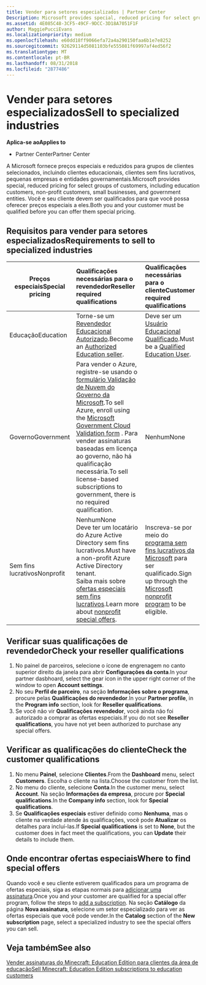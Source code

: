 ```yaml
---
title: Vender para setores especializados | Partner Center
Description: Microsoft provides special, reduced pricing for select groups of customers, including education customers, non-profit customers, and government users.
ms.assetid: 4E085C48-3CF5-49CF-9DCC-3D18A7051F1F
author: MaggiePucciEvans
ms.localizationpriority: medium
ms.openlocfilehash: e60dd18ff9066efa72a4a290150faa6b1e7e8252
ms.sourcegitcommit: 92629114d5081103bfe555081f69997af4ed56f2
ms.translationtype: MT
ms.contentlocale: pt-BR
ms.lasthandoff: 08/31/2018
ms.locfileid: "2877486"
---
```

# <a name="sell-to-specialized-industries"></a><span data-ttu-id="f7822-102">Vender para setores especializados</span><span class="sxs-lookup"><span data-stu-id="f7822-102">Sell to specialized industries</span></span>

**<span data-ttu-id="f7822-103">Aplica-se ao</span><span class="sxs-lookup"><span data-stu-id="f7822-103">Applies to</span></span>**

-  <span data-ttu-id="f7822-104">Partner Center</span><span class="sxs-lookup"><span data-stu-id="f7822-104">Partner Center</span></span>

<span data-ttu-id="f7822-105">A Microsoft fornece preços especiais e reduzidos para grupos de clientes selecionados, incluindo clientes educacionais, clientes sem fins lucrativos, pequenas empresas e entidades governamentais.</span><span class="sxs-lookup"><span data-stu-id="f7822-105">Microsoft provides special, reduced pricing for select groups of customers, including education customers, non-profit customers, small businesses, and government entities.</span></span> <span data-ttu-id="f7822-106">Você e seu cliente devem ser qualificados para que você possa oferecer preços especiais a eles.</span><span class="sxs-lookup"><span data-stu-id="f7822-106">Both you and your customer must be qualified before you can offer them special pricing.</span></span> 

## <a name="requirements-to-sell-to-specialized-industries"></a><span data-ttu-id="f7822-107">Requisitos para vender para setores especializados</span><span class="sxs-lookup"><span data-stu-id="f7822-107">Requirements to sell to specialized industries</span></span>

|**<span data-ttu-id="f7822-108">Preços especiais</span><span class="sxs-lookup"><span data-stu-id="f7822-108">Special pricing</span></span>**   |**<span data-ttu-id="f7822-109">Qualificações necessárias para o revendedor</span><span class="sxs-lookup"><span data-stu-id="f7822-109">Reseller required qualifications</span></span>**   |**<span data-ttu-id="f7822-110">Qualificações necessárias para o cliente</span><span class="sxs-lookup"><span data-stu-id="f7822-110">Customer required qualifications</span></span>**   |
|----------------------------|:---------------------------------|:------------------------------------------|
|<span data-ttu-id="f7822-111">Educação</span><span class="sxs-lookup"><span data-stu-id="f7822-111">Education</span></span>   |<span data-ttu-id="f7822-112">Torne-se um [Revendedor Educacional Autorizado](https://www.mepn.com).</span><span class="sxs-lookup"><span data-stu-id="f7822-112">Become an [Authorized Education seller](https://www.mepn.com).</span></span>   | <span data-ttu-id="f7822-113">Deve ser um [Usuário Educacional Qualificado](http://www.microsoftvolumelicensing.com/DocumentSearch.aspx?Mode=3&DocumentTypeId=7).</span><span class="sxs-lookup"><span data-stu-id="f7822-113">Must be a [Qualified Education User](http://www.microsoftvolumelicensing.com/DocumentSearch.aspx?Mode=3&DocumentTypeId=7).</span></span>   |
|<span data-ttu-id="f7822-114">Governo</span><span class="sxs-lookup"><span data-stu-id="f7822-114">Government</span></span>   |<span data-ttu-id="f7822-115">Para vender o Azure, registre-se usando o [formulário Validação de Nuvem do Governo da Microsoft](http://azuregov.microsoft.com/csp).</span><span class="sxs-lookup"><span data-stu-id="f7822-115">To sell Azure, enroll using the [Microsoft Government Cloud Validation form](http://azuregov.microsoft.com/csp) .</span></span> <span data-ttu-id="f7822-116">Para vender assinaturas baseadas em licença ao governo, não há qualificação necessária.</span><span class="sxs-lookup"><span data-stu-id="f7822-116">To sell license-based subscriptions to government, there is no required qualification.</span></span>|   <span data-ttu-id="f7822-117">Nenhum</span><span class="sxs-lookup"><span data-stu-id="f7822-117">None</span></span>|
|<span data-ttu-id="f7822-118">Sem fins lucrativos</span><span class="sxs-lookup"><span data-stu-id="f7822-118">Nonprofit</span></span>  |<span data-ttu-id="f7822-119">Nenhum</span><span class="sxs-lookup"><span data-stu-id="f7822-119">None</span></span><br><span data-ttu-id="f7822-120">Deve ter um locatário do Azure Active Directory sem fins lucrativos.</span><span class="sxs-lookup"><span data-stu-id="f7822-120">Must have a non-profit Azure Active Directory tenant.</span></span><br><span data-ttu-id="f7822-121">Saiba mais sobre [ofertas especiais sem fins lucrativos](https://assetsprod.microsoft.com/mpn/en-us/nonprofit-skus-in-csp-faq.pdf).</span><span class="sxs-lookup"><span data-stu-id="f7822-121">Learn more about [nonprofit special offers](https://assetsprod.microsoft.com/mpn/en-us/nonprofit-skus-in-csp-faq.pdf).</span></span>   |<span data-ttu-id="f7822-122">Inscreva-se por meio do [programa sem fins lucrativos da Microsoft](https://nonprofit.microsoft.com/#/register) para ser qualificado.</span><span class="sxs-lookup"><span data-stu-id="f7822-122">Sign up through the [Microsoft nonprofit program](https://nonprofit.microsoft.com/#/register) to be eligible.</span></span>   |


## <a name="check-your-reseller-qualifications"></a><span data-ttu-id="f7822-123">Verificar suas qualificações de revendedor</span><span class="sxs-lookup"><span data-stu-id="f7822-123">Check your reseller qualifications</span></span>

1.  <span data-ttu-id="f7822-124">No painel de parceiros, selecione o ícone de engrenagem no canto superior direito da janela para abrir **Configurações da conta**.</span><span class="sxs-lookup"><span data-stu-id="f7822-124">In your partner dasbhoard, select the gear icon in the upper right corner of the window to open **Account settings**.</span></span>
2.  <span data-ttu-id="f7822-125">No seu **Perfil de parceiro**, na seção **Informações sobre o programa**, procure pelas **Qualificações do revendedor**.</span><span class="sxs-lookup"><span data-stu-id="f7822-125">In your **Partner profile**, in the **Program info** section, look for **Reseller qualifications**.</span></span>
3.  <span data-ttu-id="f7822-126">Se você não vir **Qualificações revendedor**, você ainda não foi autorizado a comprar as ofertas especiais.</span><span class="sxs-lookup"><span data-stu-id="f7822-126">If you do not see **Reseller qualifications**, you have not yet been authorized to purchase any special offers.</span></span>

## <a name="check-the-customer-qualifications"></a><span data-ttu-id="f7822-127">Verificar as qualificações do cliente</span><span class="sxs-lookup"><span data-stu-id="f7822-127">Check the customer qualifications</span></span>

1.  <span data-ttu-id="f7822-128">No menu **Painel**, selecione **Clientes**.</span><span class="sxs-lookup"><span data-stu-id="f7822-128">From the **Dashboard** menu, select **Customers**.</span></span> <span data-ttu-id="f7822-129">Escolha o cliente na lista.</span><span class="sxs-lookup"><span data-stu-id="f7822-129">Choose the customer from the list.</span></span>
2.  <span data-ttu-id="f7822-130">No menu do cliente, selecione **Conta**.</span><span class="sxs-lookup"><span data-stu-id="f7822-130">In the customer menu, select **Account**.</span></span> <span data-ttu-id="f7822-131">Na seção **Informações da empresa**, procure por **Special qualifications**.</span><span class="sxs-lookup"><span data-stu-id="f7822-131">In the **Company info** section, look for **Special qualifications**.</span></span>
3.  <span data-ttu-id="f7822-132">Se **Qualificações especiais** estiver definido como **Nenhuma**, mas o cliente na verdade atende às qualificações, você pode **Atualizar** os detalhes para incluí-las.</span><span class="sxs-lookup"><span data-stu-id="f7822-132">If **Special qualifications** is set to **None**, but the customer does in fact meet the qualifications, you can **Update** their details to include them.</span></span>

## <a name="where-to-find-special-offers"></a><span data-ttu-id="f7822-133">Onde encontrar ofertas especiais</span><span class="sxs-lookup"><span data-stu-id="f7822-133">Where to find special offers</span></span>

<span data-ttu-id="f7822-134">Quando você e seu cliente estiverem qualificados para um programa de ofertas especiais, siga as etapas normais para [adicionar uma assinatura](create-a-new-subscription.md).</span><span class="sxs-lookup"><span data-stu-id="f7822-134">Once you and your customer are qualified for a special offer program, follow the steps to [add a subscription](create-a-new-subscription.md).</span></span> <span data-ttu-id="f7822-135">Na seção **Catálogo** da página **Nova assinatura**, selecione um setor especializado para ver as ofertas especiais que você pode vender.</span><span class="sxs-lookup"><span data-stu-id="f7822-135">In the **Catalog** section of the **New subscription** page, select a specialized industry to see the special offers you can sell.</span></span>

## <a name="see-also"></a><span data-ttu-id="f7822-136">Veja também</span><span class="sxs-lookup"><span data-stu-id="f7822-136">See also</span></span>

[<span data-ttu-id="f7822-137">Vender assinaturas do Minecraft: Education Edition para clientes da área de educação</span><span class="sxs-lookup"><span data-stu-id="f7822-137">Sell Minecraft: Education Edition subscriptions to education customers</span></span>](minecraft-subscriptions.md)


 

 

 



